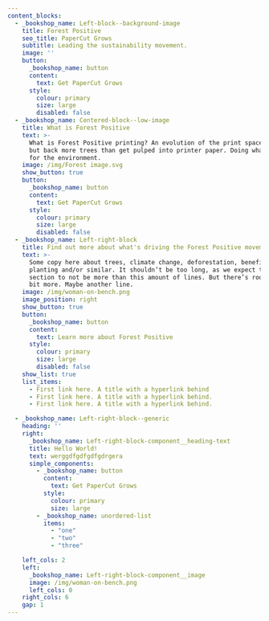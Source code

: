 ```yaml
---
content_blocks:
  - _bookshop_name: Left-block--background-image
    title: Forest Positive
    seo_title: PaperCut Grows
    subtitle: Leading the sustainability movement.
    image: ''
    button:
      _bookshop_name: button
      content:
        text: Get PaperCut Grows
      style:
        colour: primary
        size: large
        disabled: false
  - _bookshop_name: Centered-block--low-image
    title: What is Forest Positive
    text: >-
      What is Forest Positive printing? An evolution of the print space, putting
      but back more trees than get pulped into printer paper. Doing what’s right
      for the environment.
    image: /img/Forest image.svg
    show_button: true
    button:
      _bookshop_name: button
      content:
        text: Get PaperCut Grows
      style:
        colour: primary
        size: large
        disabled: false
  - _bookshop_name: Left-right-block
    title: Find out more about what's driving the Forest Positive movement
    text: >-
      Some copy here about trees, climate change, deforestation, benefits of
      planting and/or similar. It shouldn’t be too long, as we expect this
      section to not be more than this amount of lines. But there’s room for a
      bit more. Maybe another line.
    image: /img/woman-on-bench.png
    image_position: right
    show_button: true
    button:
      _bookshop_name: button
      content:
        text: Learn more about Forest Positive
      style:
        colour: primary
        size: large
        disabled: false
    show_list: true
    list_items:
      - First link here. A title with a hyperlink behind
      - First link here. A title with a hyperlink behind.
      - First link here. A title with a hyperlink behind.

  - _bookshop_name: Left-right-block--generic
    heading: ''
    right:
      _bookshop_name: Left-right-block-component__heading-text
      title: Hello World!
      text: werggdfgdfgdfgdrgera
      simple_components:
        - _bookshop_name: button
          content:
            text: Get PaperCut Grows
          style:
            colour: primary
            size: large
        - _bookshop_name: unordered-list
          items:  
            - "one"
            - "two"
            - "three"

    left_cols: 2
    left:
      _bookshop_name: Left-right-block-component__image
      image: /img/woman-on-bench.png
      left_cols: 0
    right_cols: 6
    gap: 1
---
```

